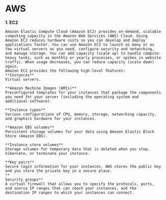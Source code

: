 # AWS 

**1. EC2**

    Amazon Elastic Compute Cloud (Amazon EC2) provides on-demand, scalable computing capacity in the Amazon Web Services (AWS) Cloud. Using Amazon EC2 reduces hardware costs so you can develop and deploy applications faster. You can use Amazon EC2 to launch as many or as few virtual servers as you need, configure security and networking, and manage storage. You can add capacity (scale up) to handle compute-heavy tasks, such as monthly or yearly processes, or spikes in website traffic. When usage decreases, you can reduce capacity (scale down) again.
    Amazon EC2 provides the following high-level features:
    **Instances**
    Virtual servers.
    
    **Amazon Machine Images (AMIs)**
    Preconfigured templates for your instances that package the components you need for your server (including the operating system and additional software).
    
    **Instance types**
    Various configurations of CPU, memory, storage, networking capacity, and graphics hardware for your instances.
    
    **Amazon EBS volumes**
    Persistent storage volumes for your data using Amazon Elastic Block Store (Amazon EBS).
    
    **Instance store volumes**
    Storage volumes for temporary data that is deleted when you stop, hibernate, or terminate your instance.
    
    **Key pairs**
    Secure login information for your instances. AWS stores the public key and you store the private key in a secure place.
    **
    Security groups**
    A virtual firewall that allows you to specify the protocols, ports, and source IP ranges that can reach your instances, and the destination IP ranges to which your instances can connect.

    
    

